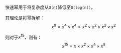 
快速幂用于将复杂度从`O(n)`降低至`O(log(n))`。

其理论是将幂拆解：
$$
x^8 = x^4 \times x^4  = x^2 \times x^2 \times x^2 \times x^2
$$

则对于$x^{15}$，则有：
$$
x^{15} = x \times x^2 \times x^4 \times x^8
$$